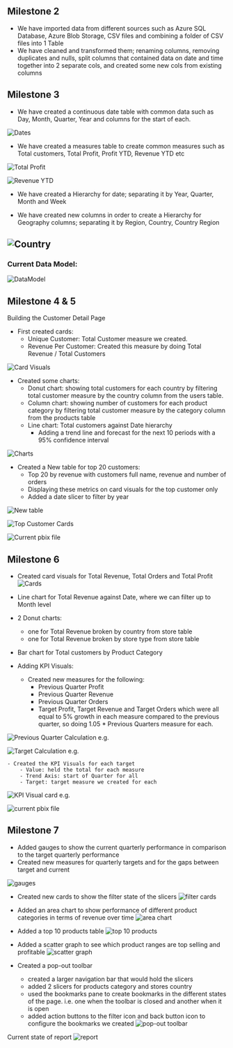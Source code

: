 ## Milestone 2
- We have imported data from different sources such as Azure SQL Database, Azure Blob Storage, CSV files and combining a folder of CSV files into 1 Table
- We have cleaned and transformed them; renaming columns, removing duplicates and nulls, split columns that contained data on date and time together into 2 separate cols, and created some new cols from existing columns


## Milestone 3
- We have created a continuous date table with common data such as Day, Month, Quarter, Year and columns for the start of each. 

![Dates](https://github.com/user-attachments/assets/c0149528-e2ae-4063-881d-73343869fce0)

- We have created a measures table to create common measures such as Total customers, Total Profit, Profit YTD, Revenue YTD etc

![Total Profit](https://github.com/user-attachments/assets/54678f84-d1fd-4401-a8e8-e829e6c81824)

![Revenue YTD](https://github.com/user-attachments/assets/b8b6414a-768a-4a71-9000-0d21615c35bc)

- We have created a Hierarchy for date; separating it by Year, Quarter, Month and Week 


- We have created new columns in order to create a Hierarchy for Geography columns; separating it by Region, Country, Country Region

![Country](https://github.com/user-attachments/assets/f48e5fa8-c1cd-4a14-b233-3e3026208fc1)
---

### Current Data Model:
![DataModel](https://github.com/user-attachments/assets/137b6d9e-e9d0-4d8a-8110-7a044a832ee9)


## Milestone 4 & 5
Building the Customer Detail Page
- First created cards:
    - Unique Customer: Total Customer measure we created. 
    - Revenue Per Customer: Created this measure by doing Total Revenue / Total Customers 

![Card Visuals](https://github.com/user-attachments/assets/33323d15-619b-4c1b-807a-c16dbd179bc5)

- Created some charts:
    - Donut chart: showing total customers for each country by filtering total customer measure by the country column from the users table.
    - Column chart: showing number of customers for each product category by filtering total customer measure by the category column from the products table
    - Line chart: Total customers against Date hierarchy
        - Adding a trend line and forecast for the next 10 periods with a 95% confidence interval

![Charts](https://github.com/user-attachments/assets/002be664-2943-4be0-a571-85554f1aa3c3)

- Created a New table for top 20 customers:
    - Top 20 by revenue with customers full name, revenue and number of orders
    - Displaying these metrics on card visuals for the top customer only
    - Added a date slicer to filter by year

![New table](https://github.com/user-attachments/assets/ad8e9fab-6b97-4855-a64d-b6f7030ce476)

![Top Customer Cards](https://github.com/user-attachments/assets/ff6e946c-42a6-435f-a770-e816e5620c5a)

![Current pbix file](https://github.com/user-attachments/assets/fd4cba4c-83f3-465d-8e44-bad499fde3b0)

## Milestone 6
- Created card visuals for Total Revenue, Total Orders and Total Profit 
![Cards](https://github.com/user-attachments/assets/a543d73a-bda7-4fb3-8b30-515dfeec5ddf)

- Line chart for Total Revenue against Date, where we can filter up to Month level

- 2 Donut charts:
    - one for Total Revenue broken by country from store table
    - one for Total Revenue broken by store type from store table

- Bar chart for Total customers by Product Category 

- Adding KPI Visuals:
    - Created new measures for the following:
        - Previous Quarter Profit
        - Previous Quarter Revenue
        - Previous Quarter Orders
        - Target Profit, Target Revenue and Target Orders which were all equal to 5% growth in each measure compared to the previous quarter, so doing 1.05 * Previous Quarters measure for each.

![Previous Quarter Calculation e.g.](https://github.com/user-attachments/assets/d20cabcb-512b-42ea-89d1-b7855f1bae49)
        
![Target Calculation e.g.](https://github.com/user-attachments/assets/b517f945-bcdc-4d5c-b3f8-92ce7bce2a29)

    - Created the KPI Visuals for each target
        - Value: held the total for each measure
        - Trend Axis: start of Quarter for all
        - Target: target measure we created for each

![KPI Visual card e.g.](https://github.com/user-attachments/assets/ca19d50d-3767-4292-9340-c54404b4c670)

![current pbix file](https://github.com/user-attachments/assets/760bc291-2f8c-4ce1-9062-87296fed2810)


## Milestone 7 

- Added gauges to show the current quarterly performance in comparison to the target quarterly performance
- Created new measures for quarterly targets and for the gaps between target and current 

![gauges](https://github.com/user-attachments/assets/5dfd4c66-90c3-4073-8244-9612a6d6bc05)

- Created new cards to show the filter state of the slicers
![filter cards](https://github.com/user-attachments/assets/4788507a-1b9c-4a33-9c30-0a3de589f43d)

- Added an area chart to show performance of different product categories in terms of revenue over time
![area chart](https://github.com/user-attachments/assets/eb28ed92-9b1c-4d77-928d-b9f26dad26b8)

- Added a top 10 products table 
![top 10 products](https://github.com/user-attachments/assets/a15b7da8-a88c-4150-8ef7-ca7aedc236bb)

- Added a scatter graph to see which product ranges are top selling and profitable
![scatter graph](https://github.com/user-attachments/assets/461ae6d6-2e0a-41b2-811f-866edf2dc89e)

- Created a pop-out toolbar 
    - created a larger navigation bar that would hold the slicers
    - added 2 slicers for products category and stores country
    - used the bookmarks pane to create bookmarks in the different states of the page. i.e. one when the toolbar is closed and another when it is open 
    - added action buttons to the filter icon and back button icon to configure the bookmarks we created
![pop-out toolbar](https://github.com/user-attachments/assets/75e853f7-2616-47fe-95d0-bf91a750d3d6)

Current state of report
![report](https://github.com/user-attachments/assets/852e2bb6-443b-409d-afe3-a0240ad1f4c8)

